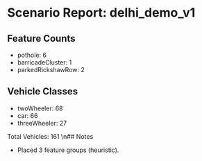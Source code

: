 # Scenario Report: delhi_demo_v1

## Feature Counts
- pothole: 6
- barricadeCluster: 1
- parkedRickshawRow: 2

## Vehicle Classes
- twoWheeler: 68
- car: 66
- threeWheeler: 27

Total Vehicles: 161
\n## Notes
- Placed 3 feature groups (heuristic).
